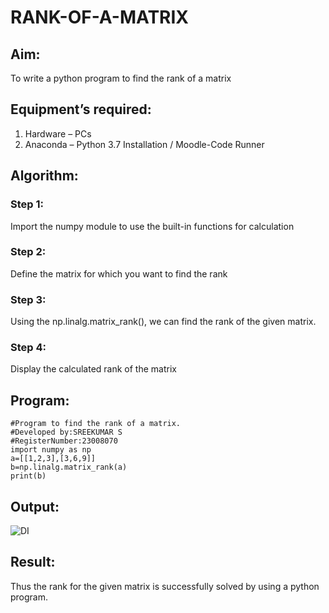 # RANK-OF-A-MATRIX
## Aim:
To write a python program to find the rank of a matrix
## Equipment’s required:
1. 	Hardware – PCs
2. 	Anaconda – Python 3.7 Installation / Moodle-Code Runner
## Algorithm:
### Step 1: 
Import the numpy module to use the built-in functions for calculation
### Step 2: 
Define the matrix for which you want to find the rank
### Step 3:
Using the np.linalg.matrix_rank(), we can find the rank of the given matrix.
### Step 4: 
Display the calculated rank of the matrix
## Program:
```
#Program to find the rank of a matrix.
#Developed by:SREEKUMAR S
#RegisterNumber:23008070
import numpy as np
a=[[1,2,3],[3,6,9]]
b=np.linalg.matrix_rank(a)
print(b)
```
## Output:
![DI](https://github.com/guru14789/RANK-OF-A-MATRIX/assets/151705853/f772ddc5-83c8-4a30-b339-1cb3afc4df79)

## Result:
Thus the rank for the given matrix is successfully solved by  using a python program.

